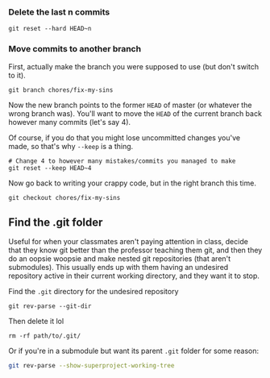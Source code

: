 ### Delete the last n commits
```shell
git reset --hard HEAD~n
```

### Move commits to another branch
First, actually make the branch you were supposed to use (but don't switch
to it).
```shell
git branch chores/fix-my-sins
```

Now the new branch points to the former `HEAD` of master (or whatever the
wrong branch was). You'll want to move the `HEAD` of the current branch back
however many commits (let's say 4).

Of course, if you do that you might lose uncommitted changes you've made, so
that's why `--keep` is a thing.

```shell
# Change 4 to however many mistakes/commits you managed to make
git reset --keep HEAD~4
```

Now go back to writing your crappy code, but in the right branch this time.
```shell
git checkout chores/fix-my-sins
```

## Find the .git folder
Useful for when your classmates aren't paying attention in class, decide that
they know git better than the professor teaching them git, and then they do an
oopsie woopsie and make nested git repositories (that aren't submodules). This
usually ends up with them having an undesired repository active in their current
working directory, and they want it to stop.

Find the `.git` directory for the undesired repository
```shell
git rev-parse --git-dir
```

Then delete it lol
```shell
rm -rf path/to/.git/
```

Or if you're in a submodule but want its parent `.git` folder for some reason:
```sh
git rev-parse --show-superproject-working-tree
```
